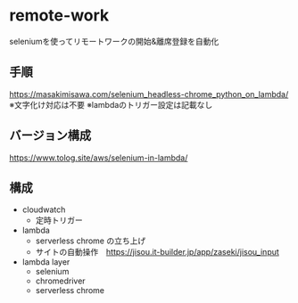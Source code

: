 # remote-work
seleniumを使ってリモートワークの開始&離席登録を自動化

## 手順
https://masakimisawa.com/selenium_headless-chrome_python_on_lambda/
※文字化け対応は不要
※lambdaのトリガー設定は記載なし

## バージョン構成
https://www.tolog.site/aws/selenium-in-lambda/

## 構成
- cloudwatch
  - 定時トリガー
- lambda
  - serverless chrome の立ち上げ
  - サイトの自動操作　https://jisou.it-builder.jp/app/zaseki/jisou_input
- lambda layer
  - selenium
  - chromedriver
  - serverless chrome
